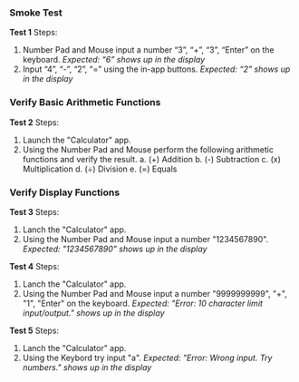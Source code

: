### Smoke Test

**Test 1**
Steps:
1. Number Pad and Mouse input a number “3”, “+”, “3”, “Enter” on the keyboard.
*Expected: “6” shows up in the display*
2. Input “4”, “-”, “2”, “=” using the in-app buttons.
*Expected: “2” shows up in the display*

### Verify Basic Arithmetic Functions

**Test 2**
Steps:
1. Launch the "Calculator" app.
2. Using the Number Pad and Mouse perform the following arithmetic functions and verify the result. 
a. (+) Addition 
b. (-) Subtraction 
c. (x) Multiplication 
d. (÷) Division 
e. (=) Equals

### Verify Display Functions

**Test 3**
Steps:
1. Lanch the "Calculator" app.
2. Using the Number Pad and Mouse input a number "1234567890".
*Expected: "1234567890" shows up in the display*

**Test 4**
Steps:
1. Lanch the "Calculator" app.
2. Using the Number Pad and Mouse input a number "9999999999", "+", "1", "Enter" on the keyboard.
*Expected: "Error: 10 character limit input/output." shows up in the display*

**Test 5**
Steps:
1. Lanch the "Calculator" app.
2. Using the Keybord try input "a".
*Expected: "Error: Wrong input. Try numbers." shows up in the display*

